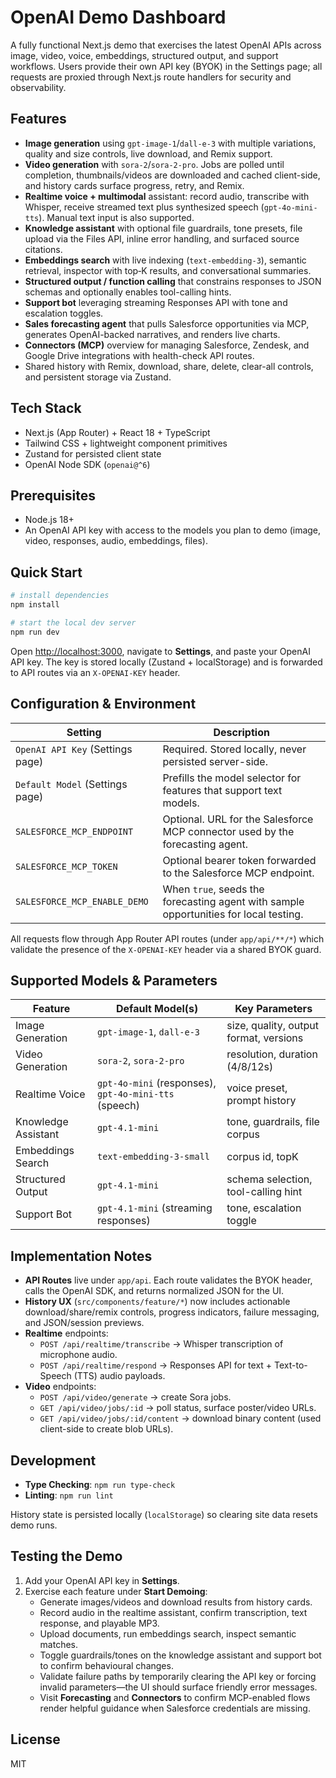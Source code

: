 # OpenAI Demo Dashboard

A fully functional Next.js demo that exercises the latest OpenAI APIs across image, video, voice, embeddings, structured output, and support workflows. Users provide their own API key (BYOK) in the Settings page; all requests are proxied through Next.js route handlers for security and observability.

## Features

- **Image generation** using `gpt-image-1`/`dall-e-3` with multiple variations, quality and size controls, live download, and Remix support.
- **Video generation** with `sora-2`/`sora-2-pro`. Jobs are polled until completion, thumbnails/videos are downloaded and cached client-side, and history cards surface progress, retry, and Remix.
- **Realtime voice + multimodal** assistant: record audio, transcribe with Whisper, receive streamed text plus synthesized speech (`gpt-4o-mini-tts`). Manual text input is also supported.
- **Knowledge assistant** with optional file guardrails, tone presets, file upload via the Files API, inline error handling, and surfaced source citations.
- **Embeddings search** with live indexing (`text-embedding-3`), semantic retrieval, inspector with top‑K results, and conversational summaries.
- **Structured output / function calling** that constrains responses to JSON schemas and optionally enables tool-calling hints.
- **Support bot** leveraging streaming Responses API with tone and escalation toggles.
- **Sales forecasting agent** that pulls Salesforce opportunities via MCP, generates OpenAI-backed narratives, and renders live charts.
- **Connectors (MCP)** overview for managing Salesforce, Zendesk, and Google Drive integrations with health-check API routes.
- Shared history with Remix, download, share, delete, clear-all controls, and persistent storage via Zustand.

## Tech Stack

- Next.js (App Router) + React 18 + TypeScript
- Tailwind CSS + lightweight component primitives
- Zustand for persisted client state
- OpenAI Node SDK (`openai@^6`)

## Prerequisites

- Node.js 18+
- An OpenAI API key with access to the models you plan to demo (image, video, responses, audio, embeddings, files).

## Quick Start

```bash
# install dependencies
npm install

# start the local dev server
npm run dev
```

Open <http://localhost:3000>, navigate to **Settings**, and paste your OpenAI API key. The key is stored locally (Zustand + localStorage) and is forwarded to API routes via an `X-OPENAI-KEY` header.

## Configuration & Environment

| Setting | Description |
| --- | --- |
| `OpenAI API Key` (Settings page) | Required. Stored locally, never persisted server-side. |
| `Default Model` (Settings page) | Prefills the model selector for features that support text models. |
| `SALESFORCE_MCP_ENDPOINT` | Optional. URL for the Salesforce MCP connector used by the forecasting agent. |
| `SALESFORCE_MCP_TOKEN` | Optional bearer token forwarded to the Salesforce MCP endpoint. |
| `SALESFORCE_MCP_ENABLE_DEMO` | When `true`, seeds the forecasting agent with sample opportunities for local testing. |

All requests flow through App Router API routes (under `app/api/**/*`) which validate the presence of the `X-OPENAI-KEY` header via a shared BYOK guard.

## Supported Models & Parameters

Feature | Default Model(s) | Key Parameters
--- | --- | ---
Image Generation | `gpt-image-1`, `dall-e-3` | size, quality, output format, versions
Video Generation | `sora-2`, `sora-2-pro` | resolution, duration (4/8/12s)
Realtime Voice | `gpt-4o-mini` (responses), `gpt-4o-mini-tts` (speech) | voice preset, prompt history
Knowledge Assistant | `gpt-4.1-mini` | tone, guardrails, file corpus
Embeddings Search | `text-embedding-3-small` | corpus id, topK
Structured Output | `gpt-4.1-mini` | schema selection, tool-calling hint
Support Bot | `gpt-4.1-mini` (streaming responses) | tone, escalation toggle

## Implementation Notes

- **API Routes** live under `app/api`. Each route validates the BYOK header, calls the OpenAI SDK, and returns normalized JSON for the UI.
- **History UX** (`src/components/feature/*`) now includes actionable download/share/remix controls, progress indicators, failure messaging, and JSON/session previews.
- **Realtime** endpoints:
  - `POST /api/realtime/transcribe` → Whisper transcription of microphone audio.
  - `POST /api/realtime/respond` → Responses API for text + Text-to-Speech (TTS) audio payloads.
- **Video** endpoints:
  - `POST /api/video/generate` → create Sora jobs.
  - `GET /api/video/jobs/:id` → poll status, surface poster/video URLs.
  - `GET /api/video/jobs/:id/content` → download binary content (used client-side to create blob URLs).

## Development

- **Type Checking**: `npm run type-check`
- **Linting**: `npm run lint`

History state is persisted locally (`localStorage`) so clearing site data resets demo runs.

## Testing the Demo

1. Add your OpenAI API key in **Settings**.
2. Exercise each feature under **Start Demoing**:
   - Generate images/videos and download results from history cards.
   - Record audio in the realtime assistant, confirm transcription, text response, and playable MP3.
   - Upload documents, run embeddings search, inspect semantic matches.
   - Toggle guardrails/tones on the knowledge assistant and support bot to confirm behavioural changes.
   - Validate failure paths by temporarily clearing the API key or forcing invalid parameters—the UI should surface friendly error messages.
   - Visit **Forecasting** and **Connectors** to confirm MCP-enabled flows render helpful guidance when Salesforce credentials are missing.

## License

MIT
